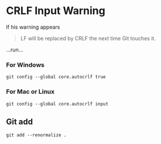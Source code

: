 # CRLF Input Warning
If his warning appears
> LF will be replaced by CRLF the next time Git touches it.

...run...

### For Windows
```git config --global core.autocrlf true```

### For Mac or Linux
```git config --global core.autocrlf input```

## Git add

``git add --renormalize .``
